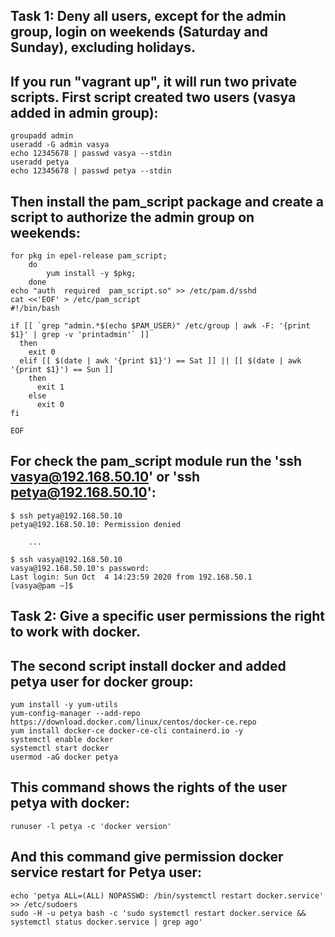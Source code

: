 ## Task 1: Deny all users, except for the admin group, login on weekends (Saturday and Sunday), excluding holidays.
## If you run "vagrant up", it will run two private scripts. First script created two users (vasya added in admin group):
```
groupadd admin
useradd -G admin vasya
echo 12345678 | passwd vasya --stdin
useradd petya
echo 12345678 | passwd petya --stdin
```

## Then install the pam_script package and create a script to authorize the admin group on weekends:
```
for pkg in epel-release pam_script;
    do
        yum install -y $pkg;
    done
echo "auth  required  pam_script.so" >> /etc/pam.d/sshd
cat <<'EOF' > /etc/pam_script
#!/bin/bash

if [[ `grep "admin.*$(echo $PAM_USER)" /etc/group | awk -F: '{print $1}' | grep -v 'printadmin'` ]]
  then
    exit 0
  elif [[ $(date | awk '{print $1}') == Sat ]] || [[ $(date | awk '{print $1}') == Sun ]]
    then
      exit 1
    else
      exit 0
fi

EOF
```
## For check the pam_script module run the 'ssh vasya@192.168.50.10' or 'ssh petya@192.168.50.10':
```
$ ssh petya@192.168.50.10
petya@192.168.50.10: Permission denied

    ...

$ ssh vasya@192.168.50.10
vasya@192.168.50.10's password:
Last login: Sun Oct  4 14:23:59 2020 from 192.168.50.1
[vasya@pam ~]$
```

## Task 2: Give a specific user permissions the right to work with docker.
## The second script install docker and added petya user for docker group:
```
yum install -y yum-utils
yum-config-manager --add-repo https://download.docker.com/linux/centos/docker-ce.repo
yum install docker-ce docker-ce-cli containerd.io -y
systemctl enable docker
systemctl start docker
usermod -aG docker petya
```

## This command shows the rights of the user petya with docker:
```
runuser -l petya -c 'docker version'
```
## And this command give permission docker service restart for Petya user:
```
echo 'petya ALL=(ALL) NOPASSWD: /bin/systemctl restart docker.service' >> /etc/sudoers
sudo -H -u petya bash -c 'sudo systemctl restart docker.service && systemctl status docker.service | grep ago'
```
